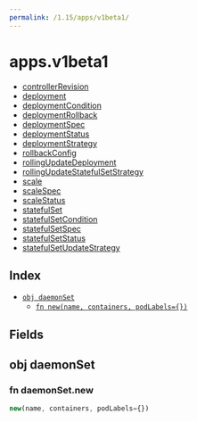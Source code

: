 ```yaml
---
permalink: /1.15/apps/v1beta1/
---
```


# apps.v1beta1



* [controllerRevision](controllerRevision.md)
* [deployment](deployment.md)
* [deploymentCondition](deploymentCondition.md)
* [deploymentRollback](deploymentRollback.md)
* [deploymentSpec](deploymentSpec.md)
* [deploymentStatus](deploymentStatus.md)
* [deploymentStrategy](deploymentStrategy.md)
* [rollbackConfig](rollbackConfig.md)
* [rollingUpdateDeployment](rollingUpdateDeployment.md)
* [rollingUpdateStatefulSetStrategy](rollingUpdateStatefulSetStrategy.md)
* [scale](scale.md)
* [scaleSpec](scaleSpec.md)
* [scaleStatus](scaleStatus.md)
* [statefulSet](statefulSet.md)
* [statefulSetCondition](statefulSetCondition.md)
* [statefulSetSpec](statefulSetSpec.md)
* [statefulSetStatus](statefulSetStatus.md)
* [statefulSetUpdateStrategy](statefulSetUpdateStrategy.md)

## Index

* [`obj daemonSet`](#obj-daemonset)
  * [`fn new(name, containers, podLabels={})`](#fn-daemonsetnew)

## Fields

## obj daemonSet



### fn daemonSet.new

```ts
new(name, containers, podLabels={})
```

